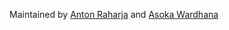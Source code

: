 Maintained by [Anton Raharja](http://www.antonraharja.com) and [Asoka Wardhana](http://asokawardhana.web.id)